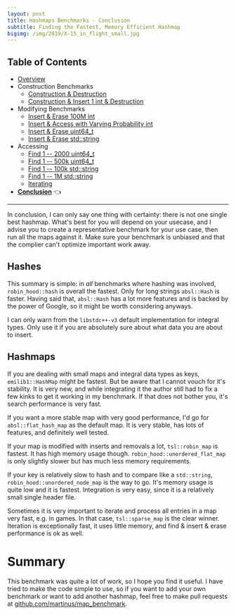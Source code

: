 ```yaml
---
layout: post
title: Hashmaps Benchmarks - Conclusion
subtitle: Finding the Fastest, Memory Efficient Hashmap
bigimg: /img/2019/X-15_in_flight_small.jpg
---
```


## Table of Contents

* [Overview](/2019/04/01/hashmap-benchmarks-01-overview/)
* Construction Benchmarks
   * [Construction & Destruction](/2019/04/01/hashmap-benchmarks-02-01-result-CtorDtorEmptyMap/)
   * [Construction & Insert 1 int & Destruction](/2019/04/01/hashmap-benchmarks-02-02-result-CtorDtorSingleEntryMap/)
* Modifying Benchmarks
   * [Insert & Erase 100M int](/2019/04/01/hashmap-benchmarks-03-01-result-InsertHugeInt/)
   * [Insert & Access with Varying Probability int](/2019/04/01/hashmap-benchmarks-03-02-result-RandomDistinct2/)
   * [Insert & Erase uint64_t](/2019/04/01/hashmap-benchmarks-03-03-result-RandomInsertErase/)
   * [Insert & Erase std::string](/2019/04/01/hashmap-benchmarks-03-04-result-RandomInsertEraseStrings/)
* Accessing
   * [Find 1 -- 2000 uint64_t](/2019/04/01/hashmap-benchmarks-04-02-result-RandomFind_2000/)
   * [Find 1 -- 500k uint64_t](/2019/04/01/hashmap-benchmarks-04-03-result-RandomFind_500000/)
   * [Find 1 -- 100k std::string](/2019/04/01/hashmap-benchmarks-04-04-result-RandomFindString/)
   * [Find 1 -- 1M std::string](/2019/04/01/hashmap-benchmarks-04-05-result-RandomFindString_1000000/)
   * [Iterating](/2019/04/01/hashmap-benchmarks-04-06-result-IterateIntegers/)
* **[Conclusion](/2019/04/01/hashmap-benchmarks-05-conclusion/)** 👈

----

In conclusion, I can only say one thing with certainty: there is not one single best hashmap. What's best for you will depend on your usecase, and I advise you to create a representative benchmark for your use case, then run all the maps against it. Make sure your benchmark is unbiased and that the complier can't optimize important work away.

## Hashes

This summary is simple: in *all* benchmarks where hashing was involved, `robin_hood::hash` is overall the fastest. Only for long strings `absl::Hash` is faster. Having said that, `absl::Hash` has a lot more features and is backed by the power of Google, so it might be worth considering anyways.

I can only warn from the `libstdc++-v3` default implementation for integral types. Only use it if you are absolutely sure about what data you are about to insert.

## Hashmaps

If you are dealing with small maps and integral data types as keys, `emilib1::HashMap` might be fastest. But be aware that I cannot vouch for it's stability. It is very new, and while integrating it the author still had to fix a few kinks to get it working in my benchmark. If that does not bother you, it's search performance is very fast.

If you want a more stable map with very good performance, I'd go for `absl::flat_hash_map` as the default map. It is very stable, has lots of features, and definitely well tested.

If your map is modified with inserts and removals a lot, `tsl::robin_map` is fastest. It has high memory usage though. `robin_hood::unordered_flat_map` is only slightly slower but has much less memory requirements.

If your key is relatively slow to hash and to compare like a `std::string`, `robin_hood::unordered_node_map` is the way to go. It's memory usage is quite low and it is fastest. Integration is very easy, since it is a relatively small single header file.

Sometimes it is very important to iterate and process all entries in a map very fast, e.g. in games. In that case, `tsl::sparse_map` is the clear winner. Iteration is exceptionally fast, it uses little memory, and find & insert & erase performance is ok as well.

# Summary

This benchmark was quite a lot of work, so I hope you find it useful. I have tried to make the code simple to use, so if you want to add your own benchmark or want to add another hashmap, feel free to make pull requests at [github.com/martinus/map_benchmark](https://github.com/martinus/map_benchmark).